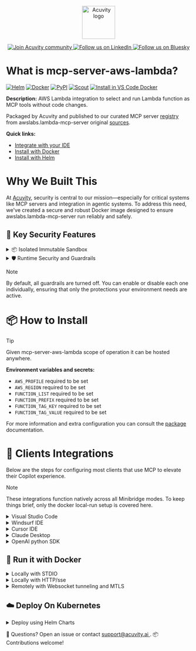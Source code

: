 <p align="center">
  <a href="https://acuvity.ai">
    <picture>
      <img src="https://mma.prnewswire.com/media/2544052/Acuvity__Logo.jpg" height="90" alt="Acuvity logo"/>
    </picture>
  </a>
</p>
<p align="center">
  <a href="https://discord.gg/BkU7fBkrNk">
    <img src="https://img.shields.io/badge/Acuvity-Join-7289DA?logo=discord&logoColor=fff" alt="Join Acuvity community" />
  </a>
<a href="https://www.linkedin.com/company/acuvity/">
    <img src="https://img.shields.io/badge/LinkedIn-Follow-7289DA" alt="Follow us on LinkedIn" />
  </a>
<a href="https://bsky.app/profile/acuvity.bsky.social">
    <img src="https://img.shields.io/badge/Bluesky-Follow-7289DA"?logo=bluesky&logoColor=fff" alt="Follow us on Bluesky" />
  </a>
</p>


# What is mcp-server-aws-lambda?
[![Helm](https://img.shields.io/badge/1.0.0-3775A9?logo=helm&label=Charts&logoColor=fff)](https://hub.docker.com/r/acuvity/mcp-server-aws-lambda/tags/)
[![Docker](https://img.shields.io/docker/image-size/acuvity/mcp-server-aws-lambda/1.0.0?logo=docker&logoColor=fff&label=1.0.0)](https://hub.docker.com/r/acuvity/mcp-server-aws-lambda)
[![PyPI](https://img.shields.io/badge/1.0.0-3775A9?logo=pypi&logoColor=fff&label=awslabs.lambda-mcp-server)](https://github.com/awslabs/mcp/tree/main/src/lambda-mcp-server)
[![Scout](https://img.shields.io/badge/Active-3775A9?logo=docker&logoColor=fff&label=Scout)](https://hub.docker.com/r/acuvity/mcp-server-aws-lambda/)
[![Install in VS Code Docker](https://img.shields.io/badge/VS_Code-One_click_install-0078d7?logo=githubcopilot)](https://insiders.vscode.dev/redirect/mcp/install?name=mcp-server-aws-lambda&config=%7B%22args%22%3A%5B%22run%22%2C%22-i%22%2C%22--rm%22%2C%22--read-only%22%2C%22-e%22%2C%22AWS_PROFILE%22%2C%22-e%22%2C%22AWS_REGION%22%2C%22-e%22%2C%22FUNCTION_LIST%22%2C%22-e%22%2C%22FUNCTION_PREFIX%22%2C%22-e%22%2C%22FUNCTION_TAG_KEY%22%2C%22-e%22%2C%22FUNCTION_TAG_VALUE%22%2C%22docker.io%2Facuvity%2Fmcp-server-aws-lambda%3A1.0.0%22%5D%2C%22command%22%3A%22docker%22%7D)

**Description:** AWS Lambda integration to select and run Lambda function as MCP tools without code changes.

Packaged by Acuvity and published to our curated MCP server [registry](https://mcp.acuvity.ai) from awslabs.lambda-mcp-server original [sources](https://github.com/awslabs/mcp/tree/main/src/lambda-mcp-server).

**Quick links:**

- [Integrate with your IDE](https://github.com/acuvity/mcp-servers-registry/blob/main/mcp-server-aws-lambda/docker/README.md#-clients-integrations)
- [Install with Docker](https://github.com/acuvity/mcp-servers-registry/tree/main/mcp-server-aws-lambda/docker/README.md#-run-it-with-docker)
- [Install with Helm](https://github.com/acuvity/mcp-servers-registry/tree/main/mcp-server-aws-lambda/charts/mcp-server-aws-lambda/README.md#how-to-install)

# Why We Built This

At [Acuvity](https://acuvity.ai), security is central to our mission—especially for critical systems like MCP servers and integration in agentic systems.
To address this need, we've created a secure and robust Docker image designed to ensure awslabs.lambda-mcp-server run reliably and safely.

## 🔐 Key Security Features

<details>
<summary>📦 Isolated Immutable Sandbox </summary>

- **Isolated Execution**: All tools run within secure, containerized sandboxes to enforce process isolation and prevent lateral movement.
- **Non-root by Default**: Enforces least-privilege principles, minimizing the impact of potential security breaches.
- **Read-only Filesystem**: Ensures runtime immutability, preventing unauthorized modification.
- **Version Pinning**: Guarantees consistency and reproducibility across deployments by locking tool and dependency versions.
- **CVE Scanning**: Continuously scans images for known vulnerabilities using [Docker Scout](https://docs.docker.com/scout/) to support proactive mitigation.
- **SBOM & Provenance**: Delivers full supply chain transparency by embedding metadata and traceable build information."
</details>

<details>
<summary>🛡️ Runtime Security and Guardrails</summary>

**Minibridge Integration**: [Minibridge](https://github.com/acuvity/minibridge) establishes secure Agent-to-MCP connectivity, supports Rego/HTTP-based policy enforcement 🕵️, and simplifies orchestration.

The [ARC](https://github.com/acuvity/mcp-servers-registry/tree/main) container includes a [built-in Rego policy](https://github.com/acuvity/mcp-servers-registry/tree/main/mcp-server-aws-lambda/docker/policy.rego) that enables a set of runtime "guardrails"" to help enforce security, privacy, and correct usage of your services. Below is an overview of each guardrail provided.

### 🔒 Resource Integrity

**Mitigates MCP Rug Pull Attacks**

* **Goal:** Protect users from malicious tool description changes after initial approval, preventing post-installation manipulation or deception.
* **Mechanism:** Locks tool descriptions upon client approval and verifies their integrity before execution. Any modification to the description triggers a security violation, blocking unauthorized changes from server-side updates.

### 🛡️ Guardrails

#### Covert Instruction Detection

Monitors incoming requests for hidden or obfuscated directives that could alter policy behavior.

* **Goal:** Stop attackers from slipping unnoticed commands or payloads into otherwise harmless data.
* **Mechanism:** Applies a library of regex patterns and binary‐encoding checks to the full request body. If any pattern matches a known covert channel (e.g., steganographic markers, hidden HTML tags, escape-sequence tricks), the request is rejected.

#### Sensitive Pattern Detection

Block user-defined sensitive data patterns (credential paths, filesystem references).

* **Goal:** Block accidental or malicious inclusion of sensitive information that violates data-handling rules.
* **Mechanism:** Runs a curated set of regexes against all payloads and tool descriptions—matching patterns such as `.env` files, RSA key paths, directory traversal sequences.

#### Shadowing Pattern Detection

Detects and blocks "shadowing" attacks, where a malicious MCP server sneaks hidden directives into its own tool descriptions to hijack or override the behavior of other, trusted tools.

* **Goal:** Stop a rogue server from poisoning the agent’s logic by embedding instructions that alter how a different server’s tools operate (e.g., forcing all emails to go to an attacker’s address even when the user calls a separate `send_email` tool).
* **Mechanism:** During policy load, each tool description is scanned for cross‐tool override patterns—such as `<IMPORTANT>` sections referencing other tool names, hidden side‐effects, or directives that apply to a different server’s API. Any description that attempts to shadow or extend instructions for a tool outside its own namespace triggers a policy violation and is rejected.

#### Schema Misuse Prevention

Enforces strict adherence to MCP input schemas.

* **Goal:** Prevent malformed or unexpected fields from bypassing validations, causing runtime errors, or enabling injections.
* **Mechanism:** Compares each incoming JSON object against the declared schema (required properties, allowed keys, types). Any extra, missing, or mistyped field triggers an immediate policy violation.

#### Cross-Origin Tool Access

Controls whether tools may invoke tools or services from external origins.

* **Goal:** Prevent untrusted or out-of-scope services from being called.
* **Mechanism:** Examines tool invocation requests and outgoing calls, verifying each target against an allowlist of approved domains or service names. Calls to any non-approved origin are blocked.

#### Secrets Redaction

Automatically masks sensitive values so they never appear in logs or responses.

* **Goal:** Ensure that API keys, tokens, passwords, and other credentials cannot leak in plaintext.
* **Mechanism:** Scans every text output for known secret formats (e.g., AWS keys, GitHub PATs, JWTs). Matches are replaced with `[REDACTED]` before the response is sent or recorded.

These controls ensure robust runtime integrity, prevent unauthorized behavior, and provide a foundation for secure-by-design system operations.

### Enable guardrails

To activate guardrails in your Docker containers, define the `GUARDRAILS` environment variable with the protections you need.

| Guardrail                        | Summary                                                                 |
|----------------------------------|-------------------------------------------------------------------------|
| `covert-instruction-detection`   | Detects hidden or obfuscated directives in requests.                    |
| `sensitive-pattern-detection`    | Flags patterns suggesting sensitive data or filesystem exposure.        |
| `shadowing-pattern-detection`    | Identifies tool descriptions that override or influence others.         |
| `schema-misuse-prevention`       | Enforces strict schema compliance on input data.                        |
| `cross-origin-tool-access`       | Controls calls to external services or APIs.                            |
| `secrets-redaction`              | Prevents exposure of credentials or sensitive values.                   |

Example: add `-e GUARDRAILS="secrets-redaction sensitive-pattern-detection"` to enable those guardrails.

## 🔒 Basic Authentication via Shared Secret

Provides a lightweight auth layer using a single shared token.

* **Mechanism:** Expects clients to send an `Authorization` header with the predefined secret.
* **Use Case:** Quickly lock down your endpoint in development or simple internal deployments—no complex OAuth/OIDC setup required.

To turn on Basic Authentication, define `BASIC_AUTH_SECRET` environment variable with a shared secret.

Example: add `-e BASIC_AUTH_SECRET="supersecret"` to enable the basic authentication.

> While basic auth will protect against unauthorized access, you should use it only in controlled environment,
> rotate credentials frequently and **always** use TLS.

</details>

> [!NOTE]
> By default, all guardrails are turned off. You can enable or disable each one individually, ensuring that only the protections your environment needs are active.


# 📦 How to Install


> [!TIP]
> Given mcp-server-aws-lambda scope of operation it can be hosted anywhere.

**Environment variables and secrets:**
  - `AWS_PROFILE` required to be set
  - `AWS_REGION` required to be set
  - `FUNCTION_LIST` required to be set
  - `FUNCTION_PREFIX` required to be set
  - `FUNCTION_TAG_KEY` required to be set
  - `FUNCTION_TAG_VALUE` required to be set

For more information and extra configuration you can consult the [package](https://github.com/awslabs/mcp/tree/main/src/lambda-mcp-server) documentation.

# 🧰 Clients Integrations

Below are the steps for configuring most clients that use MCP to elevate their Copilot experience.

> [!NOTE]
> These integrations function natively across all Minibridge modes.
> To keep things brief, only the docker local-run setup is covered here.

<details>
<summary>Visual Studio Code</summary>

To get started immediately, you can use the "one-click" link below:

[![Install in VS Code Docker](https://img.shields.io/badge/VS_Code-One_click_install-0078d7?logo=githubcopilot)](https://insiders.vscode.dev/redirect/mcp/install?name=mcp-server-aws-lambda&config=%7B%22args%22%3A%5B%22run%22%2C%22-i%22%2C%22--rm%22%2C%22--read-only%22%2C%22-e%22%2C%22AWS_PROFILE%22%2C%22-e%22%2C%22AWS_REGION%22%2C%22-e%22%2C%22FUNCTION_LIST%22%2C%22-e%22%2C%22FUNCTION_PREFIX%22%2C%22-e%22%2C%22FUNCTION_TAG_KEY%22%2C%22-e%22%2C%22FUNCTION_TAG_VALUE%22%2C%22docker.io%2Facuvity%2Fmcp-server-aws-lambda%3A1.0.0%22%5D%2C%22command%22%3A%22docker%22%7D)

## Global scope

Press `ctrl + shift + p` and type `Preferences: Open User Settings JSON` to add the following section:

```json
{
  "mcp": {
    "servers": {
      "acuvity-mcp-server-aws-lambda": {
        "env": {
          "AWS_PROFILE": "TO_BE_SET",
          "AWS_REGION": "TO_BE_SET",
          "FUNCTION_LIST": "TO_BE_SET",
          "FUNCTION_PREFIX": "TO_BE_SET",
          "FUNCTION_TAG_KEY": "TO_BE_SET",
          "FUNCTION_TAG_VALUE": "TO_BE_SET"
        },
        "command": "docker",
        "args": [
          "run",
          "-i",
          "--rm",
          "--read-only",
          "-e",
          "AWS_PROFILE",
          "-e",
          "AWS_REGION",
          "-e",
          "FUNCTION_LIST",
          "-e",
          "FUNCTION_PREFIX",
          "-e",
          "FUNCTION_TAG_KEY",
          "-e",
          "FUNCTION_TAG_VALUE",
          "docker.io/acuvity/mcp-server-aws-lambda:1.0.0"
        ]
      }
    }
  }
}
```

## Workspace scope

In your workspace create a file called `.vscode/mcp.json` and add the following section:

```json
{
  "servers": {
    "acuvity-mcp-server-aws-lambda": {
      "env": {
        "AWS_PROFILE": "TO_BE_SET",
        "AWS_REGION": "TO_BE_SET",
        "FUNCTION_LIST": "TO_BE_SET",
        "FUNCTION_PREFIX": "TO_BE_SET",
        "FUNCTION_TAG_KEY": "TO_BE_SET",
        "FUNCTION_TAG_VALUE": "TO_BE_SET"
      },
      "command": "docker",
      "args": [
        "run",
        "-i",
        "--rm",
        "--read-only",
        "-e",
        "AWS_PROFILE",
        "-e",
        "AWS_REGION",
        "-e",
        "FUNCTION_LIST",
        "-e",
        "FUNCTION_PREFIX",
        "-e",
        "FUNCTION_TAG_KEY",
        "-e",
        "FUNCTION_TAG_VALUE",
        "docker.io/acuvity/mcp-server-aws-lambda:1.0.0"
      ]
    }
  }
}
```

> To pass secrets you should use the `promptString` input type described in the [Visual Studio Code documentation](https://code.visualstudio.com/docs/copilot/chat/mcp-servers).

</details>

<details>
<summary>Windsurf IDE</summary>

In `~/.codeium/windsurf/mcp_config.json` add the following section:

```json
{
  "mcpServers": {
    "acuvity-mcp-server-aws-lambda": {
      "env": {
        "AWS_PROFILE": "TO_BE_SET",
        "AWS_REGION": "TO_BE_SET",
        "FUNCTION_LIST": "TO_BE_SET",
        "FUNCTION_PREFIX": "TO_BE_SET",
        "FUNCTION_TAG_KEY": "TO_BE_SET",
        "FUNCTION_TAG_VALUE": "TO_BE_SET"
      },
      "command": "docker",
      "args": [
        "run",
        "-i",
        "--rm",
        "--read-only",
        "-e",
        "AWS_PROFILE",
        "-e",
        "AWS_REGION",
        "-e",
        "FUNCTION_LIST",
        "-e",
        "FUNCTION_PREFIX",
        "-e",
        "FUNCTION_TAG_KEY",
        "-e",
        "FUNCTION_TAG_VALUE",
        "docker.io/acuvity/mcp-server-aws-lambda:1.0.0"
      ]
    }
  }
}
```

See [Windsurf documentation](https://docs.windsurf.com/windsurf/mcp) for more info.

</details>

<details>
<summary>Cursor IDE</summary>

Add the following JSON block to your mcp configuration file:
- `~/.cursor/mcp.json` for global scope
- `.cursor/mcp.json` for project scope

```json
{
  "mcpServers": {
    "acuvity-mcp-server-aws-lambda": {
      "env": {
        "AWS_PROFILE": "TO_BE_SET",
        "AWS_REGION": "TO_BE_SET",
        "FUNCTION_LIST": "TO_BE_SET",
        "FUNCTION_PREFIX": "TO_BE_SET",
        "FUNCTION_TAG_KEY": "TO_BE_SET",
        "FUNCTION_TAG_VALUE": "TO_BE_SET"
      },
      "command": "docker",
      "args": [
        "run",
        "-i",
        "--rm",
        "--read-only",
        "-e",
        "AWS_PROFILE",
        "-e",
        "AWS_REGION",
        "-e",
        "FUNCTION_LIST",
        "-e",
        "FUNCTION_PREFIX",
        "-e",
        "FUNCTION_TAG_KEY",
        "-e",
        "FUNCTION_TAG_VALUE",
        "docker.io/acuvity/mcp-server-aws-lambda:1.0.0"
      ]
    }
  }
}
```

See [cursor documentation](https://docs.cursor.com/context/model-context-protocol) for more information.

</details>
<details>

<summary>Claude Desktop</summary>

In the `claude_desktop_config.json` configuration file add the following section:

```json
{
  "mcpServers": {
    "acuvity-mcp-server-aws-lambda": {
      "env": {
        "AWS_PROFILE": "TO_BE_SET",
        "AWS_REGION": "TO_BE_SET",
        "FUNCTION_LIST": "TO_BE_SET",
        "FUNCTION_PREFIX": "TO_BE_SET",
        "FUNCTION_TAG_KEY": "TO_BE_SET",
        "FUNCTION_TAG_VALUE": "TO_BE_SET"
      },
      "command": "docker",
      "args": [
        "run",
        "-i",
        "--rm",
        "--read-only",
        "-e",
        "AWS_PROFILE",
        "-e",
        "AWS_REGION",
        "-e",
        "FUNCTION_LIST",
        "-e",
        "FUNCTION_PREFIX",
        "-e",
        "FUNCTION_TAG_KEY",
        "-e",
        "FUNCTION_TAG_VALUE",
        "docker.io/acuvity/mcp-server-aws-lambda:1.0.0"
      ]
    }
  }
}
```

See [Anthropic documentation](https://docs.anthropic.com/en/docs/agents-and-tools/mcp) for more information.
</details>

<details>
<summary>OpenAI python SDK</summary>

## Running locally

```python
async with MCPServerStdio(
    params={
        "env": {"AWS_PROFILE":"TO_BE_SET","AWS_REGION":"TO_BE_SET","FUNCTION_LIST":"TO_BE_SET","FUNCTION_PREFIX":"TO_BE_SET","FUNCTION_TAG_KEY":"TO_BE_SET","FUNCTION_TAG_VALUE":"TO_BE_SET"},
        "command": "docker",
        "args": ["run","-i","--rm","--read-only","-e","AWS_PROFILE","-e","AWS_REGION","-e","FUNCTION_LIST","-e","FUNCTION_PREFIX","-e","FUNCTION_TAG_KEY","-e","FUNCTION_TAG_VALUE","docker.io/acuvity/mcp-server-aws-lambda:1.0.0"]
    }
) as server:
    tools = await server.list_tools()
```

## Running remotely

```python
async with MCPServerSse(
    params={
        "url": "http://<ip>:<port>/sse",
    }
) as server:
    tools = await server.list_tools()
```

See [OpenAI Agents SDK docs](https://openai.github.io/openai-agents-python/mcp/) for more info.

</details>

## 🐳 Run it with Docker

<details>
<summary>Locally with STDIO</summary>

In your client configuration set:

- command: `docker`
- arguments: `run -i --rm --read-only -e AWS_PROFILE -e AWS_REGION -e FUNCTION_LIST -e FUNCTION_PREFIX -e FUNCTION_TAG_KEY -e FUNCTION_TAG_VALUE docker.io/acuvity/mcp-server-aws-lambda:1.0.0`

</details>

<details>
<summary>Locally with HTTP/sse</summary>

Simply run as:

```console
docker run -it -p 8000:8000 --rm --read-only -e AWS_PROFILE -e AWS_REGION -e FUNCTION_LIST -e FUNCTION_PREFIX -e FUNCTION_TAG_KEY -e FUNCTION_TAG_VALUE docker.io/acuvity/mcp-server-aws-lambda:1.0.0
```

Then on your application/client, you can configure to use it like:

```json
{
  "mcpServers": {
    "acuvity-mcp-server-aws-lambda": {
      "url": "http://localhost:8000/sse"
    }
  }
}
```

You might have to use different ports for different tools.

</details>

<details>
<summary>Remotely with Websocket tunneling and MTLS </summary>

> This section assume you are familiar with TLS and certificates and will require:
> - a server certificate with proper DNS/IP field matching your tool deployment.
> - a client-ca used to sign client certificates

1. Start the server in `backend` mode
 - add an environment variable like `-e MINIBRIDGE_MODE=backend`
 - add the TLS certificates (recommended) through a volume let's say `/certs` ex (`-v $PWD/certs:/certs`)
 - instruct minibridge to use those certs with
   - `-e MINIBRIDGE_TLS_SERVER_CERT=/certs/server-cert.pem`
   - `-e MINIBRIDGE_TLS_SERVER_KEY=/certs/server-key.pem`
   - `-e MINIBRIDGE_TLS_SERVER_KEY_PASS=optional`
   - `-e MINIBRIDGE_TLS_SERVER_CLIENT_CA=/certs/client-ca.pem`

2. Start `minibridge` locally in frontend mode:
  - Get [minibridge](https://github.com/acuvity/minibridge) binary for your OS.

In your client configuration, Minibridge works like any other STDIO command.

Example for Claude Desktop:

```json
{
  "mcpServers": {
    "acuvity-mcp-server-aws-lambda": {
      "command": "minibridge",
      "args": ["frontend", "--backend", "wss://<remote-url>:8000/ws", "--tls-client-backend-ca", "/path/to/ca/that/signed/the/server-cert.pem/ca.pem", "--tls-client-cert", "/path/to/client-cert.pem", "--tls-client-key", "/path/to/client-key.pem"]
    }
  }
}
```

That's it.

Minibridge offers a host of additional features. For step-by-step guidance, please visit the wiki. And if anything’s unclear, don’t hesitate to reach out!

</details>

## ☁️ Deploy On Kubernetes

<details>
<summary>Deploy using Helm Charts</summary>

### Chart settings requirements

This chart requires some mandatory information to be installed.

**Mandatory Secrets**:
  - `FUNCTION_TAG_KEY` secret to be set as secrets.FUNCTION_TAG_KEY either by `.value` or from existing with `.valueFrom`

**Mandatory Environment variables**:
  - `AWS_PROFILE` environment variable to be set by env.AWS_PROFILE
  - `AWS_REGION` environment variable to be set by env.AWS_REGION
  - `FUNCTION_LIST` environment variable to be set by env.FUNCTION_LIST
  - `FUNCTION_PREFIX` environment variable to be set by env.FUNCTION_PREFIX
  - `FUNCTION_TAG_VALUE` environment variable to be set by env.FUNCTION_TAG_VALUE

### How to install

You can inspect the chart `README`:

```console
helm show readme oci://docker.io/acuvity/mcp-server-aws-lambda --version 1.0.0
````

You can inspect the values that you can configure:

```console
helm show values oci://docker.io/acuvity/mcp-server-aws-lambda --version 1.0.0
````

Install with helm

```console
helm install mcp-server-aws-lambda oci://docker.io/acuvity/mcp-server-aws-lambda --version 1.0.0
```

From there your MCP server mcp-server-aws-lambda will be reachable by default through `http/sse` from inside the cluster using the Kubernetes Service `mcp-server-aws-lambda` on port `8000` by default. You can change that by looking at the `service` section of the `values.yaml` file.

### How to Monitor

The deployment will create a Kubernetes service with a `healthPort`, that is used for liveness probes and readiness probes. This health port can also be used by the monitoring stack of your choice and exposes metrics under the `/metrics` path.

See full charts [Readme](https://github.com/acuvity/mcp-servers-registry/tree/main/mcp-server-aws-lambda/charts/mcp-server-aws-lambda/README.md) for more details about settings and runtime security including guardrails activation.

</details>

💬 Questions? Open an issue or contact [ support@acuvity.ai ](mailto:support@acuvity.ai).
📦 Contributions welcome!

